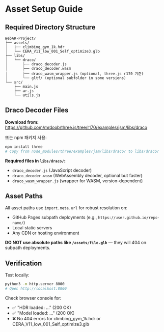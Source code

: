 # Asset Setup Guide

## Required Directory Structure

```
WebAR-Project/
├── assets/
│   ├── climbing_gym_1k.hdr
│   └── CERA_V11_low_001_Self_optimize3.glb
├── libs/
│   └── draco/
│       ├── draco_decoder.js
│       ├── draco_decoder.wasm
│       ├── draco_wasm_wrapper.js (optional, three.js r170 기준)
│       └── gltf/ (optional subfolder in some versions)
└── src/
    ├── main.js
    ├── ar.js
    └── utils.js
```

## Draco Decoder Files

**Download from:**
https://github.com/mrdoob/three.js/tree/r170/examples/jsm/libs/draco

또는 npm 패키지 사용:
```bash
npm install three
# Copy from node_modules/three/examples/jsm/libs/draco/ to libs/draco/
```

**Required files in `libs/draco/`:**
- `draco_decoder.js` (JavaScript decoder)
- `draco_decoder.wasm` (WebAssembly decoder, optional but faster)
- `draco_wasm_wrapper.js` (wrapper for WASM, version-dependent)

## Asset Paths

All asset paths use `import.meta.url` for robust resolution on:
- GitHub Pages subpath deployments (e.g., `https://user.github.io/repo-name/`)
- Local static servers
- Any CDN or hosting environment

**DO NOT use absolute paths like `/assets/file.glb`** — they will 404 on subpath deployments.

## Verification

Test locally:
```bash
python3 -m http.server 8000
# Open http://localhost:8000
```

Check browser console for:
- ✅ "HDR loaded: ..." (200 OK)
- ✅ "Model loaded: ..." (200 OK)
- ❌ No 404 errors for climbing_gym_1k.hdr or CERA_V11_low_001_Self_optimize3.glb
